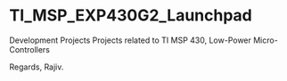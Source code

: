 # TI_MSP_EXP430G2_Launchpad
Development Projects Projects related to TI MSP 430, Low-Power Micro-Controllers

Regards,
Rajiv.
